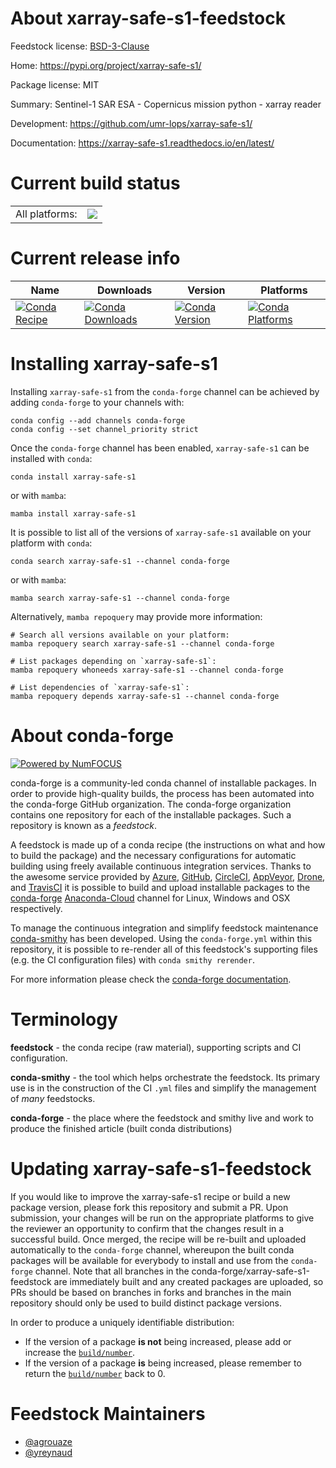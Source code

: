 About xarray-safe-s1-feedstock
==============================

Feedstock license: [BSD-3-Clause](https://github.com/conda-forge/xarray-safe-s1-feedstock/blob/main/LICENSE.txt)

Home: https://pypi.org/project/xarray-safe-s1/

Package license: MIT

Summary: Sentinel-1 SAR ESA - Copernicus mission python - xarray reader

Development: https://github.com/umr-lops/xarray-safe-s1/

Documentation: https://xarray-safe-s1.readthedocs.io/en/latest/

Current build status
====================


<table><tr><td>All platforms:</td>
    <td>
      <a href="https://dev.azure.com/conda-forge/feedstock-builds/_build/latest?definitionId=19385&branchName=main">
        <img src="https://dev.azure.com/conda-forge/feedstock-builds/_apis/build/status/xarray-safe-s1-feedstock?branchName=main">
      </a>
    </td>
  </tr>
</table>

Current release info
====================

| Name | Downloads | Version | Platforms |
| --- | --- | --- | --- |
| [![Conda Recipe](https://img.shields.io/badge/recipe-xarray--safe--s1-green.svg)](https://anaconda.org/conda-forge/xarray-safe-s1) | [![Conda Downloads](https://img.shields.io/conda/dn/conda-forge/xarray-safe-s1.svg)](https://anaconda.org/conda-forge/xarray-safe-s1) | [![Conda Version](https://img.shields.io/conda/vn/conda-forge/xarray-safe-s1.svg)](https://anaconda.org/conda-forge/xarray-safe-s1) | [![Conda Platforms](https://img.shields.io/conda/pn/conda-forge/xarray-safe-s1.svg)](https://anaconda.org/conda-forge/xarray-safe-s1) |

Installing xarray-safe-s1
=========================

Installing `xarray-safe-s1` from the `conda-forge` channel can be achieved by adding `conda-forge` to your channels with:

```
conda config --add channels conda-forge
conda config --set channel_priority strict
```

Once the `conda-forge` channel has been enabled, `xarray-safe-s1` can be installed with `conda`:

```
conda install xarray-safe-s1
```

or with `mamba`:

```
mamba install xarray-safe-s1
```

It is possible to list all of the versions of `xarray-safe-s1` available on your platform with `conda`:

```
conda search xarray-safe-s1 --channel conda-forge
```

or with `mamba`:

```
mamba search xarray-safe-s1 --channel conda-forge
```

Alternatively, `mamba repoquery` may provide more information:

```
# Search all versions available on your platform:
mamba repoquery search xarray-safe-s1 --channel conda-forge

# List packages depending on `xarray-safe-s1`:
mamba repoquery whoneeds xarray-safe-s1 --channel conda-forge

# List dependencies of `xarray-safe-s1`:
mamba repoquery depends xarray-safe-s1 --channel conda-forge
```


About conda-forge
=================

[![Powered by
NumFOCUS](https://img.shields.io/badge/powered%20by-NumFOCUS-orange.svg?style=flat&colorA=E1523D&colorB=007D8A)](https://numfocus.org)

conda-forge is a community-led conda channel of installable packages.
In order to provide high-quality builds, the process has been automated into the
conda-forge GitHub organization. The conda-forge organization contains one repository
for each of the installable packages. Such a repository is known as a *feedstock*.

A feedstock is made up of a conda recipe (the instructions on what and how to build
the package) and the necessary configurations for automatic building using freely
available continuous integration services. Thanks to the awesome service provided by
[Azure](https://azure.microsoft.com/en-us/services/devops/), [GitHub](https://github.com/),
[CircleCI](https://circleci.com/), [AppVeyor](https://www.appveyor.com/),
[Drone](https://cloud.drone.io/welcome), and [TravisCI](https://travis-ci.com/)
it is possible to build and upload installable packages to the
[conda-forge](https://anaconda.org/conda-forge) [Anaconda-Cloud](https://anaconda.org/)
channel for Linux, Windows and OSX respectively.

To manage the continuous integration and simplify feedstock maintenance
[conda-smithy](https://github.com/conda-forge/conda-smithy) has been developed.
Using the ``conda-forge.yml`` within this repository, it is possible to re-render all of
this feedstock's supporting files (e.g. the CI configuration files) with ``conda smithy rerender``.

For more information please check the [conda-forge documentation](https://conda-forge.org/docs/).

Terminology
===========

**feedstock** - the conda recipe (raw material), supporting scripts and CI configuration.

**conda-smithy** - the tool which helps orchestrate the feedstock.
                   Its primary use is in the construction of the CI ``.yml`` files
                   and simplify the management of *many* feedstocks.

**conda-forge** - the place where the feedstock and smithy live and work to
                  produce the finished article (built conda distributions)


Updating xarray-safe-s1-feedstock
=================================

If you would like to improve the xarray-safe-s1 recipe or build a new
package version, please fork this repository and submit a PR. Upon submission,
your changes will be run on the appropriate platforms to give the reviewer an
opportunity to confirm that the changes result in a successful build. Once
merged, the recipe will be re-built and uploaded automatically to the
`conda-forge` channel, whereupon the built conda packages will be available for
everybody to install and use from the `conda-forge` channel.
Note that all branches in the conda-forge/xarray-safe-s1-feedstock are
immediately built and any created packages are uploaded, so PRs should be based
on branches in forks and branches in the main repository should only be used to
build distinct package versions.

In order to produce a uniquely identifiable distribution:
 * If the version of a package **is not** being increased, please add or increase
   the [``build/number``](https://docs.conda.io/projects/conda-build/en/latest/resources/define-metadata.html#build-number-and-string).
 * If the version of a package **is** being increased, please remember to return
   the [``build/number``](https://docs.conda.io/projects/conda-build/en/latest/resources/define-metadata.html#build-number-and-string)
   back to 0.

Feedstock Maintainers
=====================

* [@agrouaze](https://github.com/agrouaze/)
* [@yreynaud](https://github.com/yreynaud/)

